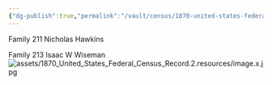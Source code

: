 ```yaml
---
{"dg-publish":true,"permalink":"/vault/census/1870-united-states-federal-census-record-2/","tags":["Nicholas-Hawkins","Rebecca-Wiseman","Mary-Neal","Isaac-Ward-Wiseman"]}
---
```


Family 211
Nicholas Hawkins

Family 213
Isaac W Wiseman
![assets/1870_United_States_Federal_Census_Record.2.resources/image.x.jpg](/img/user/assets/1870_United_States_Federal_Census_Record.2.resources/image.x.jpg)
